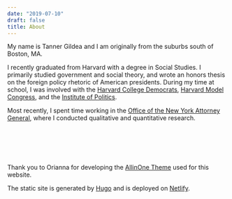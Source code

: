 ```yaml
---
date: "2019-07-10"
draft: false
title: About
---
```


My name is Tanner Gildea and I am originally from the suburbs south of Boston, MA.

I recently graduated from Harvard with a degree in Social Studies. I primarily studied government and social theory, and wrote an honors thesis on the foreign policy rhetoric of American presidents. During my time at school, I was involved with the [Harvard College Democrats](http://harvarddems.org), [Harvard Model Congress](https://www.harvardmodelcongress.org), and the [Institute of Politics](https://iop.harvard.edu).

Most recently, I spent time working in the [Office of the New York Attorney General](https://ag.ny.gov), where I conducted qualitative and quantitative research. 

<br/><br/>
<br/><br/>

Thank you to Orianna for developing the [AllinOne Theme](https://github.com/orianna-zzo/AllinOne)  used for this website. 

The static site is generated by [Hugo](http://gohugo.io) and is deployed on [Netlify](https://www.netlify.com). 



